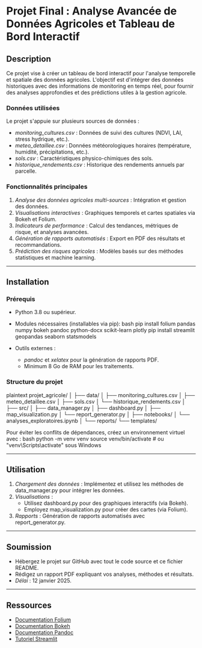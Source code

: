 # Projet Final : Analyse Avancée de Données Agricoles et Tableau de Bord Interactif

## Description
Ce projet vise à créer un tableau de bord interactif pour l'analyse temporelle et spatiale des données agricoles. L'objectif est d'intégrer des données historiques avec des informations de monitoring en temps réel, pour fournir des analyses approfondies et des prédictions utiles à la gestion agricole.

### Données utilisées
Le projet s'appuie sur plusieurs sources de données :
- *monitoring_cultures.csv* : Données de suivi des cultures (NDVI, LAI, stress hydrique, etc.).
- *meteo_detaillee.csv* : Données météorologiques horaires (température, humidité, précipitations, etc.).
- *sols.csv* : Caractéristiques physico-chimiques des sols.
- *historique_rendements.csv* : Historique des rendements annuels par parcelle.

### Fonctionnalités principales
1. *Analyse des données agricoles multi-sources* : Intégration et gestion des données.
2. *Visualisations interactives* : Graphiques temporels et cartes spatiales via Bokeh et Folium.
3. *Indicateurs de performance* : Calcul des tendances, métriques de risque, et analyses avancées.
4. *Génération de rapports automatisés* : Export en PDF des résultats et recommandations.
5. *Prédiction des risques agricoles* : Modèles basés sur des méthodes statistiques et machine learning.

---

## Installation

### Prérequis
- Python 3.8 ou supérieur.
- Modules nécessaires (installables via pip):
  bash
  pip install folium pandas numpy bokeh pandoc python-docx scikit-learn plotly
  pip install streamlit geopandas seaborn statsmodels
  
- Outils externes :
  - *pandoc* et *xelatex* pour la génération de rapports PDF.
  - Minimum 8 Go de RAM pour les traitements.

### Structure du projet
plaintext
projet_agricole/
│
├── data/
│   ├── monitoring_cultures.csv
│   ├── meteo_detaillee.csv
│   ├── sols.csv
│   └── historique_rendements.csv
│
├── src/
│   ├── data_manager.py
│   ├── dashboard.py
│   ├── map_visualization.py
│   └── report_generator.py
│
├── notebooks/
│   └── analyses_exploratoires.ipynb
│
└── reports/
    └── templates/


Pour éviter les conflits de dépendances, créez un environnement virtuel avec :
bash
python -m venv venv
source venv/bin/activate   # ou "venv\Scripts\activate" sous Windows


---

## Utilisation

1. *Chargement des données* :
   Implémentez et utilisez les méthodes de data_manager.py pour intégrer les données.
2. *Visualisations* :
   - Utilisez dashboard.py pour des graphiques interactifs (via Bokeh).
   - Employez map_visualization.py pour créer des cartes (via Folium).
3. *Rapports* :
   Génération de rapports automatisés avec report_generator.py.

---

## Soumission
- Hébergez le projet sur GitHub avec tout le code source et ce fichier README.
- Rédigez un rapport PDF expliquant vos analyses, méthodes et résultats.
- *Délai* : 12 janvier 2025.

---

## Ressources
- [Documentation Folium](https://python-visualization.github.io/folium/)
- [Documentation Bokeh](https://docs.bokeh.org/en/latest/)
- [Documentation Pandoc](https://pandoc.org/MANUAL.html)
- [Tutoriel Streamlit](https://docs.streamlit.io/)